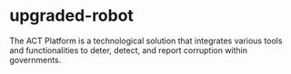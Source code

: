 # upgraded-robot
 The ACT Platform is a technological solution that integrates various tools and functionalities to deter, detect, and report corruption within governments.
